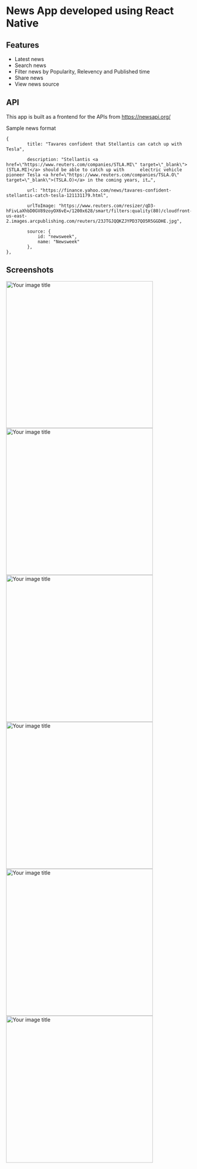 # News App developed using React Native

## Features
- Latest news
- Search news
- Filter news by Popularity, Relevency and Published time
- Share news
- View news source

## API
This app is built as a frontend for the APIs from https://newsapi.org/

Sample news format

```
{
        title: "Tavares confident that Stellantis can catch up with Tesla",
        
        description: "Stellantis <a href=\"https://www.reuters.com/companies/STLA.MI\" target=\"_blank\">(STLA.MI)</a> should be able to catch up with      electric vehicle pioneer Tesla <a href=\"https://www.reuters.com/companies/TSLA.O\" target=\"_blank\">(TSLA.O)</a> in the coming years, it…",
        
        url: "https://finance.yahoo.com/news/tavares-confident-stellantis-catch-tesla-121131179.html",
        
        urlToImage: "https://www.reuters.com/resizer/qD3-hFivLaXhbD0GV89zoyOX6vE=/1200x628/smart/filters:quality(80)/cloudfront-us-east-2.images.arcpublishing.com/reuters/23JTGJQQKZJYPD37QO5R5GGDHE.jpg",
        
        source: {
            id: "newsweek",
            name: "Newsweek"
        },
},
```



## Screenshots

<img src="https://user-images.githubusercontent.com/24617182/160080448-2cc7e93d-a41a-4fbf-9fbf-2e51062b8cb3.png" alt="Your image title" width="400"/> <img src="https://user-images.githubusercontent.com/24617182/160080464-4925708f-5a85-4051-a091-7835c8d144f4.png" alt="Your image title" width="400"/>
<img src="https://user-images.githubusercontent.com/24617182/160080474-13d74613-ae44-41c0-8dfb-2b0a9273c62b.png" alt="Your image title" width="400"/> <img src="https://user-images.githubusercontent.com/24617182/160080497-88a0d818-b7cb-4378-8223-92b35b8851d6.png" alt="Your image title" width="400"/>
<img src="https://user-images.githubusercontent.com/24617182/160080507-ab663ee9-dd66-4ca9-83df-3892d5675125.png" alt="Your image title" width="400"/> <img src="https://user-images.githubusercontent.com/24617182/160080526-7d7d96b7-cf3a-4040-aaf6-2c8cf5a2ae30.png" alt="Your image title" width="400"/>

